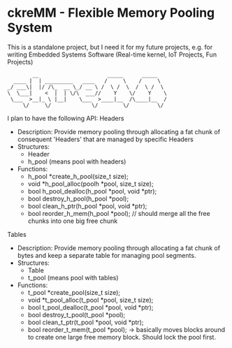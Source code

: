 # ckreMM - Flexible Memory Pooling System
This is a standalone project, but I need it for my future projects, e.g. for writing Embedded Systems Software (Real-time kernel, IoT Projects, Fun Projects)

            __                      _____      _____   
      ____ |  | _________   ____   /     \    /     \
    _/ ___\|  |/ /\_  __ \_/ __ \ /  \ /  \  /  \ /  \
    \  \___|    <  |  | \/\  ___//    Y    \/    Y    \
     \___  >__|_ \ |__|    \___  >____|__  /\____|__  /
         \/     \/             \/        \/         \/

I plan to have the following API:
Headers <Module>
- Description: Provide memory pooling through allocating a fat chunk of consequent 'Headers' that are managed by specific Headers
- Structures:
    - Header
    - h_pool (means pool with headers)
- Functions:
    - h_pool \*create_h_pool(size_t size);
    - void \*h_pool_alloc(poolh \*pool, size_t size);
    - bool h_pool_dealloc(h_pool \*pool, void \*ptr);
    - bool destroy_h_pool(h_pool \*pool);
    - bool clean_h_ptr(h_pool \*pool, void \*ptr);
    - bool reorder_h_mem(h_pool \*pool); // should merge all the free chunks into one big free chunk


Tables <Module>
- Description: Provide memory pooling through allocating a fat chunk of bytes and keep a separate table for managing pool segments.
- Structures:
    - Table
    - t_pool (means pool with tables)
- Functions:
    - t_pool \*create_pool(size_t size);
    - void \*t_pool_alloc(t_pool \*pool, size_t size);
    - bool t_pool_dealloc(t_pool \*pool, void \*ptr);
    - bool destroy_t_pool(t_pool \*pool);
    - bool clean_t_ptr(t_pool \*pool, void \*ptr);
    - bool reorder_t_mem(t_pool \*pool); -> basically moves blocks around to create one large free memory block. Should lock the pool first.
